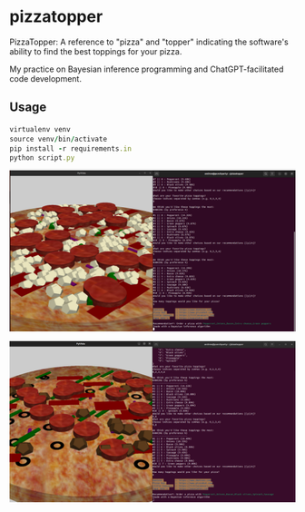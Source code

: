 # pizzatopper

PizzaTopper: A reference to "pizza" and "topper" indicating the software's ability to find the best toppings for your pizza.

My practice on Bayesian inference programming and ChatGPT-facilitated code development. 

## Usage

```ruby 
virtualenv venv
source venv/bin/activate
pip install -r requirements.in
python script.py
```

![](imgs/Figure_1.png)

![](imgs/Figure_2.png)
